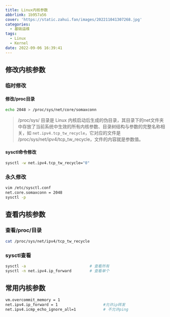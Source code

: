 ```yaml
---
title: Linux内核参数
abbrlink: 1b957a56
cover: 'https://static.zahui.fan/images/202211041307268.jpg'
categories:
  - 基础运维
tags:
  - Linux
  - Kernel
date: 2022-09-06 16:39:41
---
```






## 修改内核参数

### 临时修改

#### 修改/proc目录

```bash
echo 2048 > /proc/sys/net/core/somaxconn
```

> /proc/sys/ 目录是 Linux 内核启动后生成的伪目录，其目录下的net文件夹中存放了当前系统中生效的所有内核参数、目录树结构与参数的完整名称相关，如 `net.ipv4.tcp_tw_recycle`，它对应的文件是 /proc/sys/net/ipv4/tcp_tw_recycle，文件的内容就是参数值。



#### sysctl命令修改

```bash
sysctl -w net.ipv4.tcp_tw_recycle="0"
```



### 永久修改

```bash
vim /etc/sysctl.conf
net.core.somaxconn = 2048
sysctl -p
```





## 查看内核参数

### 查看/proc/目录

```bash
cat /proc/sys/net/ipv4/tcp_tw_recycle
```



### sysctl查看

```bash
sysctl -a                            # 查看所有
sysctl -n net.ipv4.ip_forward        # 查看单个
```



## 常用内核参数

```bash
vm.overcommit_memory = 1
net.ipv4.ip_forward = 1                    #允许ip转发
net.ipv4.icmp_echo_ignore_all=1            # 不允许ping
```

